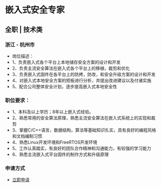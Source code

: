 
# 嵌入式安全专家
## 全职  |  技术类
### 浙江 - 杭州市

- 岗位描述：
- 1、负责嵌入式各个平台上本地储存安全方案的设计和开发
- 2、负责主流安全算法在嵌入式各个平台上的移植，裁剪和优化
- 3、负责嵌入式固件在各平台上的防拷，防改，和安全升级方案的设计和开发
- 4、对嵌入式本地安全方案的短板进行分析，并提出改进建议以及付诸实施
- 5、配合公司整体安全计划，逐步提高嵌入式本地安全性

### 职位要求：
- 1、本科及以上学历；8年以上嵌入式经验。
- 2、熟悉常用的安全算法原理，熟悉主流安全算法在嵌入式系统上的实现和裁剪
- 3、掌握C/C++语言，数据结构，算法等基础知识扎实，具有良好的编程风格和文档编制习惯
- 4、熟悉Linux开发环境和FreeRTOS开发环境
- 5、工作认真踏实，有良好的团队合作精神和沟通能力，有较强的学习能力
- 6、熟悉主流嵌入式平台固件的制作方式和升级原理
### 申请方式
- <a href="mailto:hr@tuya.com?subject=求职简历-嵌入式安全专家-来自GitHub">立即申请</a>